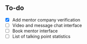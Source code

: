 
## To-do
- [x] Add mentor company verification
- [ ] Video and message chat interface
- [ ] Book mentor interface
- [ ] List of talking point statistics
